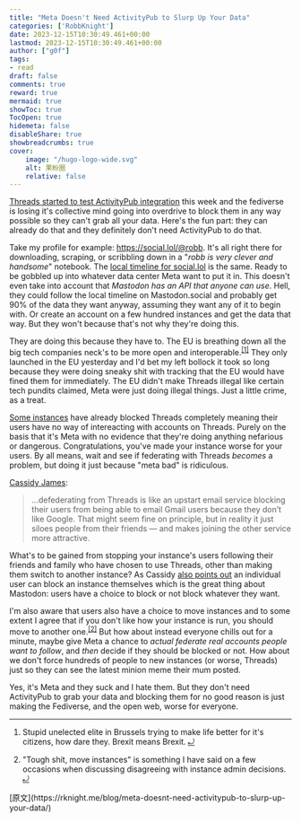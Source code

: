 ```yaml
---
title: "Meta Doesn't Need ActivityPub to Slurp Up Your Data"
categories: ['RobbKnight']
date: 2023-12-15T10:30:49.461+00:00
lastmod: 2023-12-15T10:30:49.461+00:00
author: ["g0f"]
tags:
- read
draft: false 
comments: true
reward: true 
mermaid: true 
showToc: true 
TocOpen: true 
hidemeta: false 
disableShare: true 
showbreadcrumbs: true 
cover:
    image: "/hugo-logo-wide.svg"
    alt: 果粉圈
    relative: false
---
```


<div>

<p><a href="https://www.theverge.com/2023/12/13/24000120/threads-meta-activitypub-test-mastodon">Threads started to test ActivityPub integration</a> this week and the fediverse is losing it's collective mind going into overdrive to block them in any way possible so they can't grab all your data. Here's the fun part: they can already do that and they definitely don't need ActivityPub to do that.</p>
<p>Take my profile for example: <a href="https://social.lol/@robb">https://social.lol/@robb</a>. It's all right there for downloading, scraping, or scribbling down in a "<em>robb is very clever and handsome</em>" notebook. The <a href="https://social.lol/public/local">local timeline for social.lol</a> is the same. Ready to be gobbled up into whatever data center Meta want to put it in. This doesn't even take into account that <em>Mastodon has an API that anyone can use</em>. Hell, they could follow the local timeline on Mastodon.social and probably get 90% of the data they want anyway, assuming they want any of it to begin with. Or create an account on a few hundred instances and get the data that way. But they won't because that's not why they're doing this.</p>
<p>They are doing this because they have to. The EU is breathing down all the big tech companies neck's to be more open and interoperable.<sup class="footnote-ref"><a href="https://rknight.me/feed.xml#fn1" id="fnref1">[1]</a></sup> They only launched in the EU yesterday and I'd bet my left bollock it took so long because they were doing sneaky shit with tracking that the EU would have fined them for immediately. The EU didn't make Threads illegal like certain tech pundits claimed, Meta were just doing illegal things. Just a little crime, as a treat.</p>
<p><a href="https://fedipact.veganism.social/">Some instances</a> have already blocked Threads completely meaning their users have no way of intereacting with accounts on Threads. Purely on the basis that it's Meta with no evidence that they're doing anything nefarious or dangerous. Congratulations, you've made your instance worse for your users. By all means, wait and see if federating with Threads <em>becomes</em> a problem, but doing it just because "meta bad" is ridiculous.</p>
<p><a href="https://mastodon.blaede.family/@cassidy/111576987371347535">Cassidy James</a>:</p>
<blockquote>
<p>...defederating from Threads is like an upstart email service blocking their users from being able to email Gmail users because they don’t like Google. That might seem fine on principle, but in reality it just siloes people from their friends — and makes joining the other service more attractive.</p>
</blockquote>
<p>What's to be gained from stopping your instance's users following their friends and family who have chosen to use Threads, other than making them switch to another instance? As Cassidy <a href="https://mastodon.blaede.family/@cassidy/111580679497344885">also points out</a> an individual user can block an instance themselves which is the great thing about Mastodon: users have a choice to block or not block whatever they want.</p>
<p>I'm also aware that users also have a choice to move instances and to some extent I agree that if you don't like how your instance is run, you should move to another one.<sup class="footnote-ref"><a href="https://rknight.me/feed.xml#fn2" id="fnref2">[2]</a></sup> But how about instead everyone chills out for a minute, maybe give Meta a chance to <em>actual federate real accounts people want to follow</em>, and <em>then</em> decide if they should be blocked or not. How about we don't force hundreds of people to new instances (or worse, Threads) just so they can see the latest minion meme their mum posted.</p>
<p>Yes, it's Meta and they suck and I hate them. But they don't need ActivityPub to grab your data and blocking them for no good reason is just making the Fediverse, and the open web, worse for everyone.</p>
<hr class="footnotes-sep"/>
<section class="footnotes">
<ol class="footnotes-list">
<li class="footnote-item" id="fn1"><p>Stupid unelected elite in Brussels trying to make life better for it's citizens, how dare they. Brexit means Brexit. <a class="footnote-backref" href="https://rknight.me/feed.xml#fnref1">⤾</a></p>
</li>
<li class="footnote-item" id="fn2"><p>"Tough shit, move instances" is something I have said on a few occasions when discussing disagreeing with instance admin decisions. <a class="footnote-backref" href="https://rknight.me/feed.xml#fnref2">⤾</a></p>
</li>
</ol>
</section>

</div>

<div>
[原文](https://rknight.me/blog/meta-doesnt-need-activitypub-to-slurp-up-your-data/)
</div>


